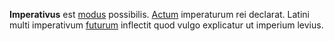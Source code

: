 **Imperativus** est [modus](modus.md) possibilis. [Actum](actus.md) imperaturum rei declarat. Latini multi imperativum [futurum](futurum.md) inflectit quod vulgo explicatur ut imperium levius.
